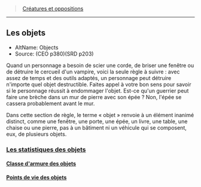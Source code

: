 ﻿---
!Items
Name: Les objets
AltName: 'Objects '
Source: (CEO p380)(SRD p203)
Id: objects_hd.md#les-objets
RootId: objects_hd.md
ParentLink: index.md
ParentName: Créatures et oppositions
NameLevel: 2
Attributes: {}
---
>  [Créatures et oppositions](index.md)

---


## Les objets

- AltName: Objects 
- Source: (CEO p380)(SRD p203)

Quand un personnage a besoin de scier une corde, de briser une fenêtre ou de détruire le cercueil d'un vampire, voici la seule règle à suivre : avec assez de temps et des outils adaptés, un personnage peut détruire n'importe quel objet destructible. Faites appel à votre bon sens pour savoir si le personnage réussit à endommager l'objet. Est-ce qu'un guerrier peut faire une brèche dans un mur de pierre avec son épée ? Non, l'épée se cassera probablement avant le mur.

Dans cette section de règle, le terme « objet » renvoie à un élément inanimé distinct, comme une fenêtre, une porte, une épée, un livre, une table, une chaise ou une pierre, pas à un bâtiment ni un véhicule qui se composent, eux, de plusieurs objets.



### [Les statistiques des objets](hd_objects_les_statistiques_des_objets.md)



#### [Classe d'armure des objets](hd_objects_classe_darmure_des_objets.md)



#### [Points de vie des objets](hd_objects_points_de_vie_des_objets.md)

